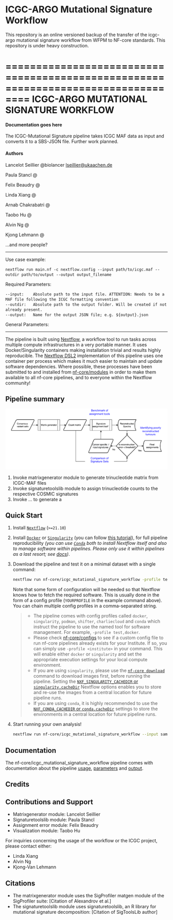 
# ICGC-ARGO Mutational Signature Workflow

This repository is an online versioned backup of the transfer of the icgc-argo mutational signature workflow from WFPM to NF-core standards. This repository is under heavy construction.


==================================================================================
                   ICGC-ARGO MUTATIONAL SIGNATURE WORKFLOW
==================================================================================

#### Documentation goes here

The ICGC-Mutational Signature pipeline takes ICGC MAF data as input and converts it to a SBS-JSON file. Further work planned.

#### Authors

Lancelot Seillier @biolancer <lseillier@ukaachen.de>

Paula Stancl @ <e-mail-adresse>

Felix Beaudry @ <e-mail-adresse>

Linda Xiang @ <e-mail-adresse>

Arnab Chakrabatri @ <e-mail-adresse>

Taobo Hu @ <e-mail-adresse>

Alvin Ng @ <e-mail-adresse>

Kjong Lehmann @ <e-mail-adresse>

...and more people?

----------------------------------------------------------------------------------

Use case example:
```
nextflow run main.nf -c nextflow.config --input path/to/icgc.maf --outdir path/to/output --output output_filename
```

Required Parameters:
```
--input: 	Absolute path to the input file. ATTENTION: Needs to be a MAF file following the ICGC formatting convention
--outdir:	Absolute path to the output folder. Will be created if not already present.
--output:	Name for the output JSON file; e.g. ${output}.json
```

General Parameters:


----------------------------------------------------------------------------------

The pipeline is built using [Nextflow](https://www.nextflow.io), a workflow tool to run tasks across multiple compute infrastructures in a very portable manner. It uses Docker/Singularity containers making installation trivial and results highly reproducible. The [Nextflow DSL2](https://www.nextflow.io/docs/latest/dsl2.html) implementation of this pipeline uses one container per process which makes it much easier to maintain and update software dependencies. Where possible, these processes have been submitted to and installed from [nf-core/modules](https://github.com/nf-core/modules) in order to make them available to all nf-core pipelines, and to everyone within the Nextflow community!

## Pipeline summary

![workflow](/assets/workflow_diagramm.png)

1. Invoke matrixgenerator module to generate trinucleotide matrix from ICGC-MAF files
2. Invoke signaturetoolslib module to assign trinucleotide counts to the respective COSMIC signatures
3. Invoke ... to generate a 

## Quick Start

1. Install [`Nextflow`](https://www.nextflow.io/docs/latest/getstarted.html#installation) (`>=21.10`)

2. Install [`Docker`](https://docs.docker.com/engine/installation/) or [`Singularity`](https://www.sylabs.io/guides/3.0/user-guide/) (you can follow [this tutorial](https://singularity-tutorial.github.io/01-installation/)), for full pipeline reproducibility _(you can use [`Conda`](https://conda.io/miniconda.html) both to install Nextflow itself and also to manage software within pipelines. Please only use it within pipelines as a last resort; see [docs](https://nf-co.re/usage/configuration#basic-configuration-profiles))_.

3. Download the pipeline and test it on a minimal dataset with a single command:

   ```bash
   nextflow run nf-core/icgc_mutational_signature_workflow -profile test,YOURPROFILE --outdir <OUTDIR>
   ```

   Note that some form of configuration will be needed so that Nextflow knows how to fetch the required software. This is usually done in the form of a config profile (`YOURPROFILE` in the example command above). You can chain multiple config profiles in a comma-separated string.

   > - The pipeline comes with config profiles called `docker`, `singularity`, `podman`, `shifter`, `charliecloud` and `conda` which instruct the pipeline to use the named tool for software management. For example, `-profile test,docker`.
   > - Please check [nf-core/configs](https://github.com/nf-core/configs#documentation) to see if a custom config file to run nf-core pipelines already exists for your Institute. If so, you can simply use `-profile <institute>` in your command. This will enable either `docker` or `singularity` and set the appropriate execution settings for your local compute environment.
   > - If you are using `singularity`, please use the [`nf-core download`](https://nf-co.re/tools/#downloading-pipelines-for-offline-use) command to download images first, before running the pipeline. Setting the [`NXF_SINGULARITY_CACHEDIR` or `singularity.cacheDir`](https://www.nextflow.io/docs/latest/singularity.html?#singularity-docker-hub) Nextflow options enables you to store and re-use the images from a central location for future pipeline runs.
   > - If you are using `conda`, it is highly recommended to use the [`NXF_CONDA_CACHEDIR` or `conda.cacheDir`](https://www.nextflow.io/docs/latest/conda.html) settings to store the environments in a central location for future pipeline runs.

4. Start running your own analysis!

   <!-- TODO nf-core: Update the example "typical command" below used to run the pipeline -->

   ```bash
   nextflow run nf-core/icgc_mutational_signature_workflow --input samplesheet.csv --outdir <OUTDIR> --genome GRCh37 -profile <docker/singularity/podman/shifter/charliecloud/conda/institute>
   ```

## Documentation

The nf-core/icgc_mutational_signature_workflow pipeline comes with documentation about the pipeline [usage](https://nf-co.re/icgc_mutational_signature_workflow/usage), [parameters](https://nf-co.re/icgc_mutational_signature_workflow/parameters) and [output](https://nf-co.re/icgc_mutational_signature_workflow/output).

## Credits



## Contributions and Support

- Matrixgenerator module: Lancelot Seillier
- Signaturetoolslib module: Paula Stancl
- Assignment error module: Felix Beaudry
- Visualization module: Taobo Hu

For inquiries concerning the usage of the workflow or the ICGC project, please contact either:
- Linda Xiang
- Alvin Ng
- Kjong-Van Lehmann

## Citations

- The matrixgenerator module uses the SigProfiler matgen module of the SigProfiler suite: [Citation of Alexandrov et al.]
- The signaturetoolslib module uses signaturetoolslib, an R library for mutational signature decomposition: [Citation of SigToolsLib author]
